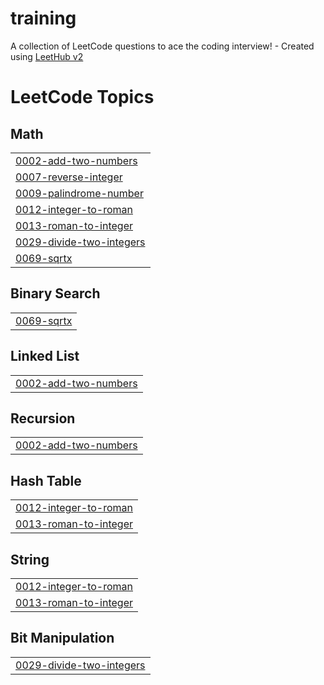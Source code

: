 # training
A collection of LeetCode questions to ace the coding interview! - Created using [LeetHub v2](https://github.com/arunbhardwaj/LeetHub-2.0)

<!---LeetCode Topics Start-->
# LeetCode Topics
## Math
|  |
| ------- |
| [0002-add-two-numbers](https://github.com/RijoversalT/training/tree/master/0002-add-two-numbers) |
| [0007-reverse-integer](https://github.com/RijoversalT/training/tree/master/0007-reverse-integer) |
| [0009-palindrome-number](https://github.com/RijoversalT/training/tree/master/0009-palindrome-number) |
| [0012-integer-to-roman](https://github.com/RijoversalT/training/tree/master/0012-integer-to-roman) |
| [0013-roman-to-integer](https://github.com/RijoversalT/training/tree/master/0013-roman-to-integer) |
| [0029-divide-two-integers](https://github.com/RijoversalT/training/tree/master/0029-divide-two-integers) |
| [0069-sqrtx](https://github.com/RijoversalT/training/tree/master/0069-sqrtx) |
## Binary Search
|  |
| ------- |
| [0069-sqrtx](https://github.com/RijoversalT/training/tree/master/0069-sqrtx) |
## Linked List
|  |
| ------- |
| [0002-add-two-numbers](https://github.com/RijoversalT/training/tree/master/0002-add-two-numbers) |
## Recursion
|  |
| ------- |
| [0002-add-two-numbers](https://github.com/RijoversalT/training/tree/master/0002-add-two-numbers) |
## Hash Table
|  |
| ------- |
| [0012-integer-to-roman](https://github.com/RijoversalT/training/tree/master/0012-integer-to-roman) |
| [0013-roman-to-integer](https://github.com/RijoversalT/training/tree/master/0013-roman-to-integer) |
## String
|  |
| ------- |
| [0012-integer-to-roman](https://github.com/RijoversalT/training/tree/master/0012-integer-to-roman) |
| [0013-roman-to-integer](https://github.com/RijoversalT/training/tree/master/0013-roman-to-integer) |
## Bit Manipulation
|  |
| ------- |
| [0029-divide-two-integers](https://github.com/RijoversalT/training/tree/master/0029-divide-two-integers) |
<!---LeetCode Topics End-->
